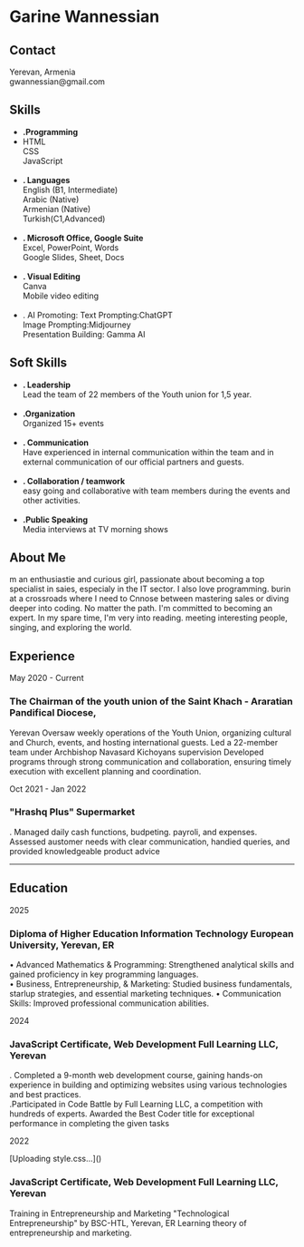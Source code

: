 <!DOCTYPE html>
<html lang="en">
<head>
    <meta charset="UTF-8">
    <meta http-equiv="X-UA-Compatible" content="IE=edge">
    <meta name="viewport" content="width=device-width, initial-scale=1.0">
    <link rel="stylesheet" href="style.css">
    <title>RSschool-cv</title>
</head>
<body>

<div class="container">
        <div class="sidebar">
          <h1>Garine Wannessian</h1>
          <h2>Contact</h2>
          <p>Yerevan, Armenia<br>gwannessian@gmail.com</p>
          <h2>Skills</h2>
          <ul>
            <li><b>.Programming</b></li>
            <li>HTML <br>CSS <br>JavaScript</li><br>
            <li><b>. Languages</b><br>English (B1, Intermediate)<br>Arabic (Native)<br>Armenian (Native)<br>Turkish(C1,Advanced)</li><br>
            <li><b>. Microsoft Office, Google Suite</b><br>Excel, PowerPoint, Words<br>Google Slides, Sheet, Docs</li><br>
            <li><b>. Visual Editing</b><br>Canva<br>Mobile video editing</li><br>
            <li>. AI Promoting: Text Prompting:ChatGPT<br>Image Prompting:Midjourney<br>Presentation Building: Gamma AI</li>
          </ul>
          <h2>Soft Skills</h2>
          <ul>
            <li><b>. Leadership</b><br>Lead the team of 22 members of the Youth union for 1,5 year.<br></li><br>
            <li><b>.Organization</b><br>Organized 15+ events</li><br>
            <li><b>. Communication</b><br>Have experienced in internal communication within the team and in external communication of our official partners and guests.</li>                <br>
            <li><b>. Collaboration / teamwork</b><br>easy going and collaborative with team members during the events and other activities.</li><br>
            <li><b>.Public Speaking</b><br>Media interviews at TV morning shows</li>
          </ul>
        </div>
        <div class="content">
          <h2>About Me</h2>
          <p>m an enthusiastie and curious girl, passionate about becoming a top specialist in saies, especialy in the IT sector. I also love programming. burin at a                     crossroads where I need to Cnnose between mastering sales or diving deeper into coding. No matter the path. I'm committed to becoming an expert. In my spare                 time, I'm very into reading. meeting interesting people, singing, and exploring the world.</p>
          <h2>Experience</h2>
          <div>
            <p>May 2020 - Current</p>
            <h3>The Chairman of the youth union of the Saint Khach - Araratian
                Pandifical Diocese, </h3>
                <p>Yerevan
                    Oversaw weekly operations of the Youth Union, organizing cultural and Church, events, and hosting international guests. Led a 22-member team under                             Archbishop Navasard Kichoyans supervision
                    Developed programs through strong communication and collaboration, ensuring timely execution with excellent planning and coordination.</p>
          </div>
          <div>
            <p>Oct 2021 - Jan 2022</p>
            <h3>"Hrashq Plus" Supermarket</h3>
            <p>. Managed daily cash functions, budpeting. payroli, and expenses.<br>Assessed austomer needs with clear communication, handied queries, and provided knowledgeable product advice</p>
          </div>
          <hr>
          <h2>Education</h2>
          <div>
            <p>2025</p>
            <h3>Diploma of Higher Education Information Technology
                European University, Yerevan, ER</h3>
                <p>• Advanced Mathematics & Programming: Strengthened analytical skills and gained proficiency in key programming languages.
                    <br>• Business, Entrepreneurship, & Marketing: Studied business fundamentals, starlup strategies, and essential marketing techniques.
                    • Communication Skills: Improved professional communication abilities.</p>
          </div>
          <div>
            <p>2024</p>
            <h3>JavaScript Certificate, Web Development Full Learning LLC, Yerevan</h3>
            <p>. Completed a 9-month web development course, gaining hands-on experience in building and optimizing websites using various technologies and best practices.
                <br>.Participated in Code Battle by Full Learning LLC, a competition with hundreds of experts. Awarded the Best Coder title for exceptional performance in                 completing the given tasks</p>
          </div>
          <div>
            <p>2022</p>[Uploading style.css…]()
            <h3>JavaScript Certificate, Web Development Full Learning LLC, Yerevan</h3>
            <p>Training in Entrepreneurship and Marketing
                "Technological Entrepreneurship" by BSC-HTL, Yerevan, ER
                Learning theory of entrepreneurship and marketing.</p>
          </div>
        </div>
      </div>
</body>
</html>


